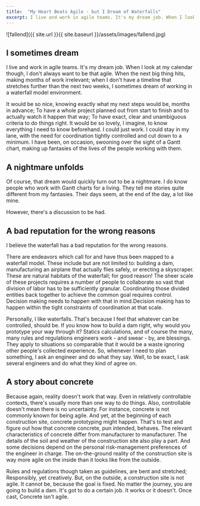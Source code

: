 ```yaml
---
title:  "My Heart Beats Agile - but I Dream of Waterfalls"
excerpt: I live and work in agile teams. It's my dream job. When I look at my calendar though, I don't always want to be that agile. When the next big thing hits, making months of work irrelevant; when I don't have a timeline that stretches further than the next two weeks, I sometimes dream of working in a waterfall model environment.
---
```


![fallend]({{ site.url }}{{ site.baseurl }}/assets/images/fallend.jpg)

## I sometimes dream

I live and work in agile teams. It's my dream job. When I look at my calendar though, I don't always want to be that agile. When the next big thing hits, making months of work irrelevant; when I don't have a timeline that stretches further than the next two weeks, I sometimes dream of working in a waterfall model environment.

It would be so nice, knowing exactly what my next steps would be, months in advance; To have a whole project planned out from start to finish and to actually watch it happen that way; To have exact, clear and unambiguous criteria to do things right. It would be so lovely, I imagine, to know everything I need to know beforehand. I could just work. I could stay in my lane, with the need for coordination tightly controlled and cut down to a minimum. I have been, on occasion, swooning over the sight of a Gantt chart, making up fantasies of the lives of the people working with them.

## A nightmare unfolds

Of course, that dream would quickly turn out to be a nightmare. I do know people who work with Gantt charts for a living. They tell me stories quite different from my fantasies. Their days seem, at the end of the day, a lot like mine.

However, there's a discussion to be had. 

## A bad reputation for the wrong reasons

I believe the waterfall has a bad reputation for the wrong reasons.

There are endeavors which call for and have thus been mapped to a waterfall model. These include but are not limited to: building a dam, manufacturing an airplane that actually flies safely, or erecting a skyscraper. These are natural habitats of the waterfall; for good reason! The sheer scale of these projects requires a number of people to collaborate so vast that division of labor has to be sufficiently granular. Coordinating those divided entities back together to achieve the common goal requires control. Decision making needs to happen with that in mind.Decision making has to happen within the tight constraints of coordination at that scale.

Personally, I like waterfalls. That's because I feel that whatever can be controlled, should be. If you know how to build a dam right, why would you prototype your way through it? Statics calculations, and of course the many, many rules and regulations engineers work - and swear - by, are blessings. They apply to situations so comparable that it would be a waste ignoring other people's collected experience. So, whenever I need to plan something, I ask an engineer and do what they say. Well, to be exact, I ask several engineers and do what they kind of agree on.

## A story about concrete

Because again, reality doesn't work that way. Even in relatively controllable contexts, there's usually more than one way to do things. Also, controllable doesn't mean there is no uncertainty. For instance, concrete is not commonly known for being agile. And yet, at the beginning of each construction site, concrete prototyping might happen. That's to test and figure out how that concrete concrete, pun intended, behaves. The relevant characteristics of concrete differ from manufacturer to manufacturer. The details of the soil and weather of the construction site also play a part. And some decisions depend on the personal risk-management preferences of the engineer in charge. The on-the-ground reality of the construction site is way more agile on the inside than it looks like from the outside. 

Rules and regulations though taken as guidelines, are bent and stretched; Responsibly, yet creatively. But, on the outside, a construction site is not agile. It cannot be, because the goal is fixed. No matter the journey, you are going to build a dam. It's got to do a certain job. It works or it doesn't. Once cast, Concrete isn't agile.
